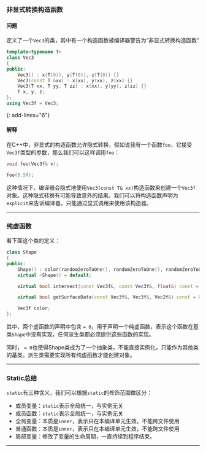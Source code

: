 ### 非显式转换构造函数

#### 问题

定义了一个`Vec3`的类，其中有一个构造函数被编译器警告为“非显式转换构造函数”

```c++
template<typename T>
class Vec3
{
public:
    Vec3() : x(T(0)), y(T(0)), z(T(0)) {}
    Vec3(const T &xx) : x(xx), y(xx), z(xx) {}
    Vec3(T xx, T yy, T zz) : x(xx), y(yy), z(zz) {}
    T x, y, z;
};
using Vec3f = Vec3;
```
{: add-lines="6"}

#### 解释

在C++中，非显式的构造函数允许隐式转换，假如说我有一个函数`foo`，它接受`Vec3f`类型的参数，那么我们可以这样调用`foo`：

```c++
void foo(Vec3f& v);

foo(0.5f);
```

这种情况下，编译器会隐式地使用`Vec3(const T& xx)`构造函数来创建一个`Vec3f`对象。这种隐式转换有可能导致意外的结果。我们可以将构造函数声明为`explicit`来告诉编译器，只能通过显式调用来使用该构造器。

---

### 纯虚函数

看下面这个类的定义：

```c++
class Shape
{
public:
    Shape() : color(randomZeroToOne(), randomZeroToOne(), randomZeroToOne()) {};
    virtual ~Shape() = default;

    virtual bool intersect(const Vec3f&, const Vec3f&, float&) const = 0;

    virtual bool getSurfaceData(const Vec3f&, Vec3f&, Vec2f&) const = 0;

    Vec3f color;
};
```

其中，两个虚函数的声明中包含 `= 0`，用于声明一个纯虚函数，表示这个函数在基类`Shape`中没有实现，任何派生类都必须提供这些函数的实现。

同时， `= 0`也使得Shape类成为了一个抽象类，不能直接实例化，只能作为其他类的基类。派生类需要实现所有纯虚函数才能创建对象。

---

### Static总结

`static`有三种含义，我们可以根据`static`的修饰范围做区分：

- 成员变量：`static`表示全局统一，与实例无关
- 成员函数：`static`表示全局统一，与实例无关
- 全局变量：本质是`inner`，表示只在本编译单元生效，不能跨文件使用
- 普通函数：本质是`inner`，表示只在本编译单元生效，不能跨文件使用
- 局部变量：修改了变量的生命周期，一直持续到程序结束。

---

